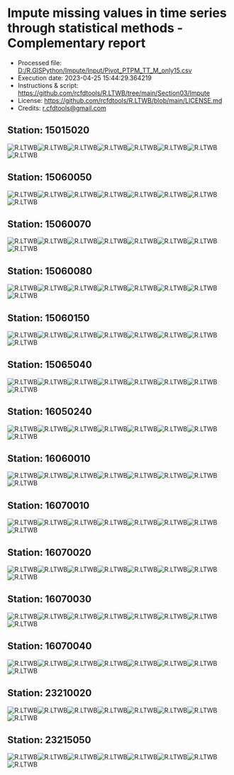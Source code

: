 # Impute missing values in time series through statistical methods - Complementary report
* Processed file: [D:/R.GISPython/Impute/Input/Pivot_PTPM_TT_M_only15.csv](../IDEAM_Outlier/Pivot_PTPM_TT_M_only15.csv)
* Execution date: 2023-04-25 15:44:29.364219
* Instructions & script: https://github.com/rcfdtools/R.LTWB/tree/main/Section03/Impute
* License: https://github.com/rcfdtools/R.LTWB/blob/main/LICENSE.md
* Credits: r.cfdtools@gmail.com

## Station: 15015020

![R.LTWB](Graph/15015020_Impute_Mean_Pivot_PTPM_TT_M_only15.csv.png)![R.LTWB](Graph/15015020_Impute_Median_Pivot_PTPM_TT_M_only15.csv.png)![R.LTWB](Graph/15015020_Impute_LOCF_Pivot_PTPM_TT_M_only15.csv.png)![R.LTWB](Graph/15015020_Impute_NOCB_Pivot_PTPM_TT_M_only15.csv.png)![R.LTWB](Graph/15015020_Impute_InterpolateLinear_Pivot_PTPM_TT_M_only15.csv.png)![R.LTWB](Graph/15015020_Impute_MeanEWM_Pivot_PTPM_TT_M_only15.csv.png)![R.LTWB](Graph/15015020_Impute_KNN_Pivot_PTPM_TT_M_only15.csv.png)![R.LTWB](Graph/15015020_Impute_MICE_Pivot_PTPM_TT_M_only15.csv.png)

## Station: 15060050

![R.LTWB](Graph/15060050_Impute_Mean_Pivot_PTPM_TT_M_only15.csv.png)![R.LTWB](Graph/15060050_Impute_Median_Pivot_PTPM_TT_M_only15.csv.png)![R.LTWB](Graph/15060050_Impute_LOCF_Pivot_PTPM_TT_M_only15.csv.png)![R.LTWB](Graph/15060050_Impute_NOCB_Pivot_PTPM_TT_M_only15.csv.png)![R.LTWB](Graph/15060050_Impute_InterpolateLinear_Pivot_PTPM_TT_M_only15.csv.png)![R.LTWB](Graph/15060050_Impute_MeanEWM_Pivot_PTPM_TT_M_only15.csv.png)![R.LTWB](Graph/15060050_Impute_KNN_Pivot_PTPM_TT_M_only15.csv.png)![R.LTWB](Graph/15060050_Impute_MICE_Pivot_PTPM_TT_M_only15.csv.png)

## Station: 15060070

![R.LTWB](Graph/15060070_Impute_Mean_Pivot_PTPM_TT_M_only15.csv.png)![R.LTWB](Graph/15060070_Impute_Median_Pivot_PTPM_TT_M_only15.csv.png)![R.LTWB](Graph/15060070_Impute_LOCF_Pivot_PTPM_TT_M_only15.csv.png)![R.LTWB](Graph/15060070_Impute_NOCB_Pivot_PTPM_TT_M_only15.csv.png)![R.LTWB](Graph/15060070_Impute_InterpolateLinear_Pivot_PTPM_TT_M_only15.csv.png)![R.LTWB](Graph/15060070_Impute_MeanEWM_Pivot_PTPM_TT_M_only15.csv.png)![R.LTWB](Graph/15060070_Impute_KNN_Pivot_PTPM_TT_M_only15.csv.png)![R.LTWB](Graph/15060070_Impute_MICE_Pivot_PTPM_TT_M_only15.csv.png)

## Station: 15060080

![R.LTWB](Graph/15060080_Impute_Mean_Pivot_PTPM_TT_M_only15.csv.png)![R.LTWB](Graph/15060080_Impute_Median_Pivot_PTPM_TT_M_only15.csv.png)![R.LTWB](Graph/15060080_Impute_LOCF_Pivot_PTPM_TT_M_only15.csv.png)![R.LTWB](Graph/15060080_Impute_NOCB_Pivot_PTPM_TT_M_only15.csv.png)![R.LTWB](Graph/15060080_Impute_InterpolateLinear_Pivot_PTPM_TT_M_only15.csv.png)![R.LTWB](Graph/15060080_Impute_MeanEWM_Pivot_PTPM_TT_M_only15.csv.png)![R.LTWB](Graph/15060080_Impute_KNN_Pivot_PTPM_TT_M_only15.csv.png)![R.LTWB](Graph/15060080_Impute_MICE_Pivot_PTPM_TT_M_only15.csv.png)

## Station: 15060150

![R.LTWB](Graph/15060150_Impute_Mean_Pivot_PTPM_TT_M_only15.csv.png)![R.LTWB](Graph/15060150_Impute_Median_Pivot_PTPM_TT_M_only15.csv.png)![R.LTWB](Graph/15060150_Impute_LOCF_Pivot_PTPM_TT_M_only15.csv.png)![R.LTWB](Graph/15060150_Impute_NOCB_Pivot_PTPM_TT_M_only15.csv.png)![R.LTWB](Graph/15060150_Impute_InterpolateLinear_Pivot_PTPM_TT_M_only15.csv.png)![R.LTWB](Graph/15060150_Impute_MeanEWM_Pivot_PTPM_TT_M_only15.csv.png)![R.LTWB](Graph/15060150_Impute_KNN_Pivot_PTPM_TT_M_only15.csv.png)![R.LTWB](Graph/15060150_Impute_MICE_Pivot_PTPM_TT_M_only15.csv.png)

## Station: 15065040

![R.LTWB](Graph/15065040_Impute_Mean_Pivot_PTPM_TT_M_only15.csv.png)![R.LTWB](Graph/15065040_Impute_Median_Pivot_PTPM_TT_M_only15.csv.png)![R.LTWB](Graph/15065040_Impute_LOCF_Pivot_PTPM_TT_M_only15.csv.png)![R.LTWB](Graph/15065040_Impute_NOCB_Pivot_PTPM_TT_M_only15.csv.png)![R.LTWB](Graph/15065040_Impute_InterpolateLinear_Pivot_PTPM_TT_M_only15.csv.png)![R.LTWB](Graph/15065040_Impute_MeanEWM_Pivot_PTPM_TT_M_only15.csv.png)![R.LTWB](Graph/15065040_Impute_KNN_Pivot_PTPM_TT_M_only15.csv.png)![R.LTWB](Graph/15065040_Impute_MICE_Pivot_PTPM_TT_M_only15.csv.png)

## Station: 16050240

![R.LTWB](Graph/16050240_Impute_Mean_Pivot_PTPM_TT_M_only15.csv.png)![R.LTWB](Graph/16050240_Impute_Median_Pivot_PTPM_TT_M_only15.csv.png)![R.LTWB](Graph/16050240_Impute_LOCF_Pivot_PTPM_TT_M_only15.csv.png)![R.LTWB](Graph/16050240_Impute_NOCB_Pivot_PTPM_TT_M_only15.csv.png)![R.LTWB](Graph/16050240_Impute_InterpolateLinear_Pivot_PTPM_TT_M_only15.csv.png)![R.LTWB](Graph/16050240_Impute_MeanEWM_Pivot_PTPM_TT_M_only15.csv.png)![R.LTWB](Graph/16050240_Impute_KNN_Pivot_PTPM_TT_M_only15.csv.png)![R.LTWB](Graph/16050240_Impute_MICE_Pivot_PTPM_TT_M_only15.csv.png)

## Station: 16060010

![R.LTWB](Graph/16060010_Impute_Mean_Pivot_PTPM_TT_M_only15.csv.png)![R.LTWB](Graph/16060010_Impute_Median_Pivot_PTPM_TT_M_only15.csv.png)![R.LTWB](Graph/16060010_Impute_LOCF_Pivot_PTPM_TT_M_only15.csv.png)![R.LTWB](Graph/16060010_Impute_NOCB_Pivot_PTPM_TT_M_only15.csv.png)![R.LTWB](Graph/16060010_Impute_InterpolateLinear_Pivot_PTPM_TT_M_only15.csv.png)![R.LTWB](Graph/16060010_Impute_MeanEWM_Pivot_PTPM_TT_M_only15.csv.png)![R.LTWB](Graph/16060010_Impute_KNN_Pivot_PTPM_TT_M_only15.csv.png)![R.LTWB](Graph/16060010_Impute_MICE_Pivot_PTPM_TT_M_only15.csv.png)

## Station: 16070010

![R.LTWB](Graph/16070010_Impute_Mean_Pivot_PTPM_TT_M_only15.csv.png)![R.LTWB](Graph/16070010_Impute_Median_Pivot_PTPM_TT_M_only15.csv.png)![R.LTWB](Graph/16070010_Impute_LOCF_Pivot_PTPM_TT_M_only15.csv.png)![R.LTWB](Graph/16070010_Impute_NOCB_Pivot_PTPM_TT_M_only15.csv.png)![R.LTWB](Graph/16070010_Impute_InterpolateLinear_Pivot_PTPM_TT_M_only15.csv.png)![R.LTWB](Graph/16070010_Impute_MeanEWM_Pivot_PTPM_TT_M_only15.csv.png)![R.LTWB](Graph/16070010_Impute_KNN_Pivot_PTPM_TT_M_only15.csv.png)![R.LTWB](Graph/16070010_Impute_MICE_Pivot_PTPM_TT_M_only15.csv.png)

## Station: 16070020

![R.LTWB](Graph/16070020_Impute_Mean_Pivot_PTPM_TT_M_only15.csv.png)![R.LTWB](Graph/16070020_Impute_Median_Pivot_PTPM_TT_M_only15.csv.png)![R.LTWB](Graph/16070020_Impute_LOCF_Pivot_PTPM_TT_M_only15.csv.png)![R.LTWB](Graph/16070020_Impute_NOCB_Pivot_PTPM_TT_M_only15.csv.png)![R.LTWB](Graph/16070020_Impute_InterpolateLinear_Pivot_PTPM_TT_M_only15.csv.png)![R.LTWB](Graph/16070020_Impute_MeanEWM_Pivot_PTPM_TT_M_only15.csv.png)![R.LTWB](Graph/16070020_Impute_KNN_Pivot_PTPM_TT_M_only15.csv.png)![R.LTWB](Graph/16070020_Impute_MICE_Pivot_PTPM_TT_M_only15.csv.png)

## Station: 16070030

![R.LTWB](Graph/16070030_Impute_Mean_Pivot_PTPM_TT_M_only15.csv.png)![R.LTWB](Graph/16070030_Impute_Median_Pivot_PTPM_TT_M_only15.csv.png)![R.LTWB](Graph/16070030_Impute_LOCF_Pivot_PTPM_TT_M_only15.csv.png)![R.LTWB](Graph/16070030_Impute_NOCB_Pivot_PTPM_TT_M_only15.csv.png)![R.LTWB](Graph/16070030_Impute_InterpolateLinear_Pivot_PTPM_TT_M_only15.csv.png)![R.LTWB](Graph/16070030_Impute_MeanEWM_Pivot_PTPM_TT_M_only15.csv.png)![R.LTWB](Graph/16070030_Impute_KNN_Pivot_PTPM_TT_M_only15.csv.png)![R.LTWB](Graph/16070030_Impute_MICE_Pivot_PTPM_TT_M_only15.csv.png)

## Station: 16070040

![R.LTWB](Graph/16070040_Impute_Mean_Pivot_PTPM_TT_M_only15.csv.png)![R.LTWB](Graph/16070040_Impute_Median_Pivot_PTPM_TT_M_only15.csv.png)![R.LTWB](Graph/16070040_Impute_LOCF_Pivot_PTPM_TT_M_only15.csv.png)![R.LTWB](Graph/16070040_Impute_NOCB_Pivot_PTPM_TT_M_only15.csv.png)![R.LTWB](Graph/16070040_Impute_InterpolateLinear_Pivot_PTPM_TT_M_only15.csv.png)![R.LTWB](Graph/16070040_Impute_MeanEWM_Pivot_PTPM_TT_M_only15.csv.png)![R.LTWB](Graph/16070040_Impute_KNN_Pivot_PTPM_TT_M_only15.csv.png)![R.LTWB](Graph/16070040_Impute_MICE_Pivot_PTPM_TT_M_only15.csv.png)

## Station: 23210020

![R.LTWB](Graph/23210020_Impute_Mean_Pivot_PTPM_TT_M_only15.csv.png)![R.LTWB](Graph/23210020_Impute_Median_Pivot_PTPM_TT_M_only15.csv.png)![R.LTWB](Graph/23210020_Impute_LOCF_Pivot_PTPM_TT_M_only15.csv.png)![R.LTWB](Graph/23210020_Impute_NOCB_Pivot_PTPM_TT_M_only15.csv.png)![R.LTWB](Graph/23210020_Impute_InterpolateLinear_Pivot_PTPM_TT_M_only15.csv.png)![R.LTWB](Graph/23210020_Impute_MeanEWM_Pivot_PTPM_TT_M_only15.csv.png)![R.LTWB](Graph/23210020_Impute_KNN_Pivot_PTPM_TT_M_only15.csv.png)![R.LTWB](Graph/23210020_Impute_MICE_Pivot_PTPM_TT_M_only15.csv.png)

## Station: 23215050

![R.LTWB](Graph/23215050_Impute_Mean_Pivot_PTPM_TT_M_only15.csv.png)![R.LTWB](Graph/23215050_Impute_Median_Pivot_PTPM_TT_M_only15.csv.png)![R.LTWB](Graph/23215050_Impute_LOCF_Pivot_PTPM_TT_M_only15.csv.png)![R.LTWB](Graph/23215050_Impute_NOCB_Pivot_PTPM_TT_M_only15.csv.png)![R.LTWB](Graph/23215050_Impute_InterpolateLinear_Pivot_PTPM_TT_M_only15.csv.png)![R.LTWB](Graph/23215050_Impute_MeanEWM_Pivot_PTPM_TT_M_only15.csv.png)![R.LTWB](Graph/23215050_Impute_KNN_Pivot_PTPM_TT_M_only15.csv.png)![R.LTWB](Graph/23215050_Impute_MICE_Pivot_PTPM_TT_M_only15.csv.png)